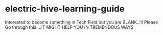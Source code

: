 # electric-hive-learning-guide
Interested to become something in Tech Field but you are BLANK..!!!  Please Go through this....IT MIGHT HELP YOU IN TREMENDOUS WAYS
